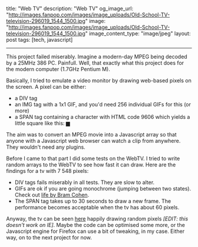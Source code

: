title: "Web TV"
description: "Web TV"
og_image_url: "http://images.fanpop.com/images/image_uploads/Old-School-TV-television-296019_1544_1500.jpg"
image: "http://images.fanpop.com/images/image_uploads/Old-School-TV-television-296019_1544_1500.jpg"
image_content_type: "image/jpeg"
layout: post
tags: [tech, javascript]

---

This project failed miserably. Imagine a modern-day MPEG being decoded by a 25MHz 386 PC. Painfull. Well, that exactly what this project does for the modern computer (1.7GHz Pentium M).

Basically, I tried to emulate a video monitor by drawing web-based pixels on the screen. A pixel can be either:

* a DIV tag
* an IMG tag with a 1x1 GIF, and you'd need 256 individual GIFs for this (or more)
* a SPAN tag containing a character with HTML code 9606 which yields a little square like this: ▆

The aim was to convert an MPEG movie into a Javascript array so that anyone with a Javascript web browser can watch a clip from anywhere. They wouldn't need any plugins.

Before I came to that part I did some tests on the WebTV. I tried to write random arrays to the WebTV to see how fast it can draw. Here are the findings for a tv with 7 548 pixels:

* DIV tags fails miserably in all tests. They are slow to alter.
* GIFs are ok if you are going monochrome (jumping between two states). Check out [life by Bram Cohen](http://bitconjurer.org/life/).
* The SPAN tag takes up to 30 seconds to draw a new frame. The performance becomes acceptable when the tv has about 60 pixels.

Anyway, the tv can be seen [here](/projects/webtv/webtv.html) happily drawing random pixels *[EDIT: this doesn't work on IE]*. Maybe the code can be optimised some more, or the Javascript engine for Firefox can use a bit of tweaking, in my case. Either way, on to the next project for now.
